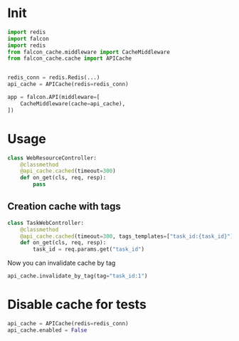 # Init

```python
import redis
import falcon
import redis
from falcon_cache.middleware import CacheMiddleware
from falcon_cache.cache import APICache


redis_conn = redis.Redis(...)
api_cache = APICache(redis=redis_conn)

app = falcon.API(middleware=[
    CacheMiddleware(cache=api_cache),
])
```

# Usage
```python
class WebResourceController:
    @classmethod
    @api_cache.cached(timeout=300)
    def on_get(cls, req, resp):
        pass
```

## Creation cache with tags
```python
class TaskWebController:
    @classmethod
    @api_cache.cached(timeout=300, tags_templates=["task_id:{task_id}"])  # task_id must be in req.params
    def on_get(cls, req, resp):
        task_id = req.params.get("task_id")
```
Now you can invalidate cache by tag
```python
api_cache.invalidate_by_tag(tag="task_id:1")
```

# Disable cache for tests
```python
api_cache = APICache(redis=redis_conn)
api_cache.enabled = False
```
